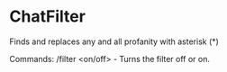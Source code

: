 # ChatFilter
Finds and replaces any and all profanity with asterisk (*)

Commands:
  /filter <on/off> - Turns the filter off or on.
